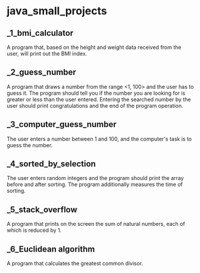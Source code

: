 # java_small_projects

## _1_bmi_calculator
A program that, based on the height and weight data received from the user, will print out the BMI index.	

## _2_guess_number
A program that draws a number from the range <1, 100> and the user has to guess it.
The program should tell you if the number you are looking for is greater or less than the user entered. 
Entering the searched number by the user should print congratulations and the end of the program operation.

## _3_computer_guess_number
The user enters a number between 1 and 100, and the computer's task is to guess the number.

## _4_sorted_by_selection
The user enters random integers and the program should print the array before and after sorting. 
The program additionally measures the time of sorting.

## _5_stack_overflow
A program that prints on the screen the sum of natural numbers, each of which is reduced by 1.

## _6_Euclidean algorithm
A program that calculates the greatest common divisor.